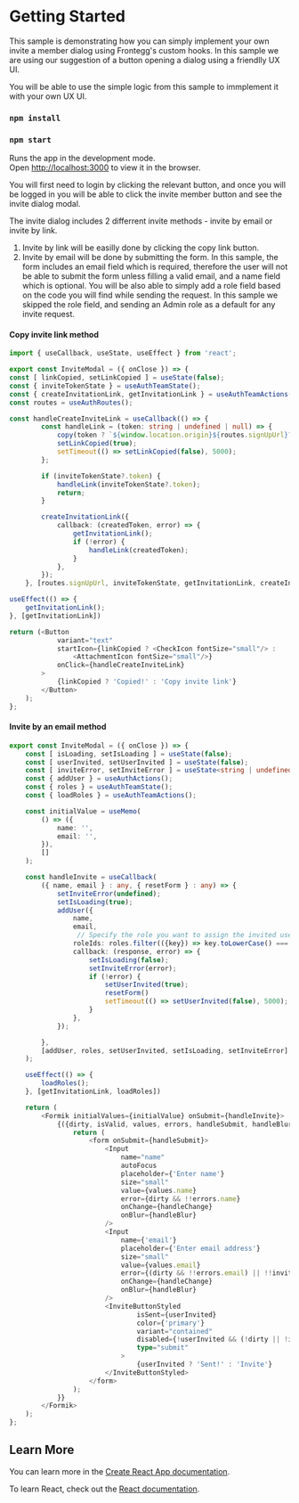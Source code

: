 # Getting Started

This sample is demonstrating how you can simply implement your own invite a member dialog using Frontegg's custom hooks. In this sample we are using our suggestion of a button opening a dialog using a friendlly UX UI.

You will be able to use the simple logic from this sample to immplement it with your own UX UI.

### `npm install`
### `npm start`

Runs the app in the development mode.\
Open [http://localhost:3000](http://localhost:3000) to view it in the browser.

You will first need to login by clicking the relevant button, and once you will be logged in you will be able to click the invite member button and see the invite dialog modal.

The invite dialog includes 2 differrent invite methods - invite by email or invite by link.

1. Invite by link will be easilly done by clicking the copy link button.
2. Invite by email will be done by submitting the form. In this sample, the form includes an email field which is required, therefore the user will not be able to submit the form unless filling a valid email, and a name field which is optional. 
You will be also able to simply add a role field based on the code you will find while sending the request. In this sample we skipped the role field, and sending an Admin role as a default for any invite request.

#### Copy invite link method

```ts
import { useCallback, useState, useEffect } from 'react';

export const InviteModal = ({ onClose }) => {
const [ linkCopied, setLinkCopied ] = useState(false);
const { inviteTokenState } = useAuthTeamState();
const { createInvitationLink, getInvitationLink } = useAuthTeamActions();
const routes = useAuthRoutes();

const handleCreateInviteLink = useCallback(() => {
        const handleLink = (token: string | undefined | null) => {
            copy(token ? `${window.location.origin}${routes.signUpUrl}?invitationToken=${token}` : '');
            setLinkCopied(true);
            setTimeout(() => setLinkCopied(false), 5000);
        };

        if (inviteTokenState?.token) {
            handleLink(inviteTokenState?.token);
            return;
        }

        createInvitationLink({
            callback: (createdToken, error) => {
                getInvitationLink();
                if (!error) {
                    handleLink(createdToken);
                }
            },
        });
    }, [routes.signUpUrl, inviteTokenState, getInvitationLink, createInvitationLink]);

useEffect(() => {
    getInvitationLink();
}, [getInvitationLink])

return (<Button
            variant="text"
            startIcon={linkCopied ? <CheckIcon fontSize="small"/> :
                <AttachmentIcon fontSize="small"/>}
            onClick={handleCreateInviteLink}
        >
            {linkCopied ? 'Copied!' : 'Copy invite link'}
        </Button>                        
    );
};
```

#### Invite by an email method

```ts
export const InviteModal = ({ onClose }) => {
    const [ isLoading, setIsLoading ] = useState(false);
    const [ userInvited, setUserInvited ] = useState(false);
    const [ inviteError, setInviteError ] = useState<string | undefined>();
    const { addUser } = useAuthActions();
    const { roles } = useAuthTeamState();
    const { loadRoles } = useAuthTeamActions();

    const initialValue = useMemo(
        () => ({
            name: '',
            email: '',
        }),
        []
    );

    const handleInvite = useCallback(
        ({ name, email } : any, { resetForm } : any) => {
            setInviteError(undefined);
            setIsLoading(true);
            addUser({
                name,
                email,
                 // Specify the role you want to assign the invited user to, from your application roles
                roleIds: roles.filter(({key}) => key.toLowerCase() === 'admin').map(({id}) => id),
                callback: (response, error) => {
                    setIsLoading(false);
                    setInviteError(error);
                    if (!error) {
                        setUserInvited(true);
                        resetForm()
                        setTimeout(() => setUserInvited(false), 5000);
                    }
                },
            });

        },
        [addUser, roles, setUserInvited, setIsLoading, setInviteError]
    );

    useEffect(() => {
        loadRoles();
    }, [getInvitationLink, loadRoles])

    return (
        <Formik initialValues={initialValue} onSubmit={handleInvite}>
            {({dirty, isValid, values, errors, handleSubmit, handleBlur, handleChange} : any) => {
                return (
                    <form onSubmit={handleSubmit}>
                        <Input
                            name="name"
                            autoFocus
                            placeholder={'Enter name'}
                            size="small"
                            value={values.name}
                            error={dirty && !!errors.name}
                            onChange={handleChange}
                            onBlur={handleBlur}
                        />
                        <Input
                            name={'email'}
                            placeholder={'Enter email address'}
                            size="small"
                            value={values.email}
                            error={(dirty && !!errors.email) || !!inviteError}
                            onChange={handleChange}
                            onBlur={handleBlur}
                        />
                        <InviteButtonStyled
                                isSent={userInvited}
                                color={'primary'}
                                variant="contained"
                                disabled={!userInvited && (!dirty || !isValid)}
                                type="submit"
                            >
                                {userInvited ? 'Sent!' : 'Invite'}
                        </InviteButtonStyled>
                    </form>
                );
            }}
        </Formik>
    );
};

```


## Learn More

You can learn more in the [Create React App documentation](https://facebook.github.io/create-react-app/docs/getting-started).

To learn React, check out the [React documentation](https://reactjs.org/).
